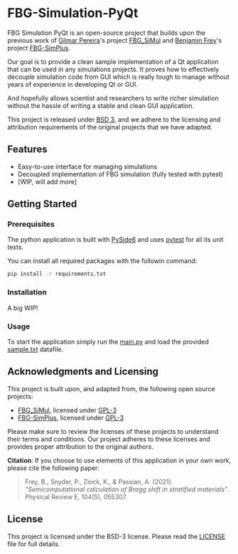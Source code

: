 # FBG-Simulation-PyQt

FBG Simulation PyQt is an open-source project that builds upon the previous work
of [Gilmar Pereira](https://github.com/GilmarPereira)'s
project [FBG_SiMul](https://github.com/GilmarPereira/FBG_SiMul) and
[Benjamin Frey](https://github.com/benfrey)'s project
[FBG-SimPlus](https://github.com/benfrey/FBG-SimPlus).

Our goal is to provide a clean sample implementation of a Qt application that
can be used in any simulations projects. It proves how to effectively decouple
simulation code from GUI which is really tough to manage without years of
experience in developing Qt or GUI.

And hopefully allows scientist and researchers to write richer simulation
without the hassle of writing a stable and clean GUI application.

This project is released under [BSD 3](./LICENSE), and we adhere to the
licensing and attribution requirements of the original projects that we have
adapted.

## Features

- Easy-to-use interface for managing simulations
- Decoupled implementation of FBG simulation (fully tested with pytest)
- [WIP, will add more]


## Getting Started

### Prerequisites

The python application is built with [PySide6](https://pypi.org/project/PySide6/)
and uses [pytest](https://docs.pytest.org/) for all its unit tests.

You can install all required packages with the followin command:

```bash
pip install -r requirements.txt
```


### Installation

A big WIP!

### Usage

To start the application simply run the [main.py](./main.py) and load the
provided [sample.txt](./sample/tut-export.txt) datafile.


## Acknowledgments and Licensing

This project is built upon, and adapted from, the following open source projects:

- [FBG_SiMul](https://github.com/GilmarPereira/FBG_SiMul), licensed under
  [GPL-3](https://github.com/GilmarPereira/FBG_SiMul/blob/master/LICENSE)
- [FBG-SimPlus](https://github.com/benfrey/FBG-SimPlus), licensed under
  [GPL-3](https://github.com/benfrey/FBG-SimPlus/blob/master/LICENSE)

Please make sure to review the licenses of these projects to understand their terms and conditions. Our project adheres to these licenses and provides proper attribution to the original authors.

**Citation**: If you choose to use elements of this application in your own
work, please cite the following paper:

> Frey, B., Snyder, P., Ziock, K., & Passian, A. (2021).
> _"Semicomputational calculation of Bragg shift in stratified materials"_.
> Physical Review E, 104(5), 055307.


## License

This project is licensed under the BSD-3 license. Please read the
[LICENSE](./LICENSE) file for full details.

